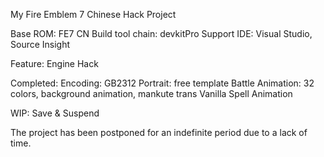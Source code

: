 My Fire Emblem 7 Chinese Hack Project

Base ROM: FE7 CN
Build tool chain: devkitPro
Support IDE: Visual Studio, Source Insight

Feature:
Engine Hack

Completed:
Encoding: GB2312
Portrait: free template
Battle Animation: 32 colors, background animation, mankute trans
Vanilla Spell Animation

WIP:
Save & Suspend

The project has been postponed for an indefinite period due to a lack of time.